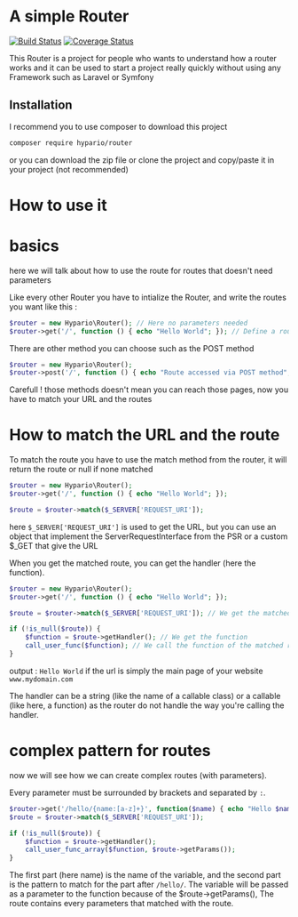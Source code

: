 # A simple Router

[![Build Status](https://travis-ci.org/Hypario/Router.svg?branch=master)](https://travis-ci.org/Hypario/Router)
[![Coverage Status](https://coveralls.io/repos/github/Hypario/Router/badge.svg?branch=master)](https://coveralls.io/github/Hypario/Router?branch=master)

This Router is a project for people who wants to understand how a router works and it can be used to start a project really quickly without using any Framework such as Laravel or Symfony

## Installation

I recommend you to use composer to download this project

```bash
composer require hypario/router
```

or you can download the zip file or clone the project and copy/paste it in your project (not recommended)

# How to use it

# basics
here we will talk about how to use the route for routes that doesn't need parameters

Like every other Router you have to intialize the Router, and write the routes you want like this :

```php
$router = new Hypario\Router(); // Here no parameters needed
$router->get('/', function () { echo "Hello World"; }); // Define a route in GET method.
```

There are other method you can choose such as the POST method

```php
$router = new Hypario\Router();
$router->post('/', function () { echo "Route accessed via POST method"; });
```

Carefull ! those methods doesn't mean you can reach those pages, now you have to match your URL and the routes

# How to match the URL and the route

To match the route you have to use the match method from the router, it will return the route or null if none matched
```php
$router = new Hypario\Router();
$router->get('/', function () { echo "Hello World"; });

$route = $router->match($_SERVER['REQUEST_URI']);
```
here `$_SERVER['REQUEST_URI']` is used to get the URL, but you can use an object that implement the ServerRequestInterface from the PSR or a custom $_GET that give the URL

When you get the matched route, you can get the handler (here the function).
```php
$router = new Hypario\Router();
$router->get('/', function () { echo "Hello World"; });

$route = $router->match($_SERVER['REQUEST_URI']); // We get the matched route

if (!is_null($route)) {
    $function = $route->getHandler(); // We get the function
    call_user_func($function); // We call the function of the matched route
}
```
output : `Hello World` if the url is simply the main page of your website `www.mydomain.com`

The handler can be a string (like the name of a callable class) or a callable (like here, a function) as the router do not handle the way you're calling the handler.

# complex pattern for routes

now we will see how we can create complex routes (with parameters).

Every parameter must be surrounded by brackets and separated by `:`.

```php
$router->get('/hello/{name:[a-z]+}', function($name) { echo "Hello $name";});
$route = $router->match($_SERVER['REQUEST_URI']);

if (!is_null($route)) {
    $function = $route->getHandler();
    call_user_func_array($function, $route->getParams());
}
```
The first part (here name) is the name of the variable, and the second part is the pattern to match for the part after `/hello/`.
The variable will be passed as a parameter to the function because of the $route->getParams(), The route contains every parameters that matched with the route.
